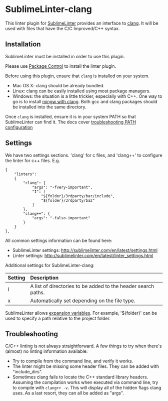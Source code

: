 SublimeLinter-clang
=========================

This linter plugin for [SublimeLinter](https://github.com/SublimeLinter/SublimeLinter3) provides an interface to [clang](http://clang.llvm.org/).
It will be used with files that have the C/C Improved/C++ syntax.

## Installation
SublimeLinter must be installed in order to use this plugin.

Please use [Package Control](https://packagecontrol.io) to install the linter plugin.

Before using this plugin, ensure that `clang` is installed on your system.
- Mac OS X: clang should be already bundled.
- Linux: clang can be easily installed using most package managers.
- Windows: the situation is a little trickier, especially with C++. One way to go is to install [mingw with clang](http://sourceforge.net/projects/mingw-w64/files/Toolchains%20targetting%20Win64/Personal%20Builds/rubenvb/). Both gcc and clang packages should be installed into the same directory.

Once `clang` is installed, ensure it is in your system PATH so that SublimeLinter can find it.
The docs cover [troubleshooting PATH configuration](http://sublimelinter.com/en/latest/troubleshooting.html#finding-a-linter-executable)

## Settings

We have two settings sections. 'clang' for c files, and 'clang++' to configure the linter for c++ files. E.g.

```
{
    "linters":
    {
        "clang": {
            "args": "-fvery-important",
            "I": [
                "${folder}/3rdparty/bar/include",
                "${folder}/3rdparty/baz"
            ]
        },
        "clang++": {
            "args": "-falso-important"
        }
    }
},
```

All common settings information can be found here:

- SublimeLinter settings: http://sublimelinter.com/en/latest/settings.html
- Linter settings: http://sublimelinter.com/en/latest/linter_settings.html

Additional settings for SublimeLinter-clang:

|Setting|Description|
|:------|:----------|
|I|A list of directories to be added to the header search paths.|
|x|Automatically set depending on the file type.|

SublimeLinter allows [expansion variables](http://sublimelinter.readthedocs.io/en/latest/settings.html#settings-expansion). For example, '${folder}' can be used to specify a path relative to the project folder.

## Troubleshooting
C/C++ linting is not always straightforward. A few things to try when there's (almost) no linting information available:
- Try to compile from the command line, and verify it works.
- The linter might be missing some header files. They can be added with "include_dirs".
- Sometimes clang fails to locate the C++ standard library headers.
Assuming the compilation works when executed via command line, try to compile with `clang++ -v`.
This will display all of the hidden flags clang uses. As a last resort, they can all be added as "args".

